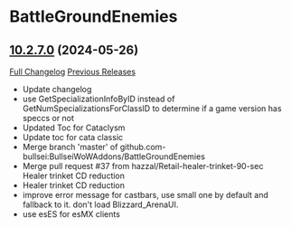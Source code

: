 # BattleGroundEnemies

## [10.2.7.0](https://github.com/BullseiWoWAddons/BattleGroundEnemies/tree/10.2.7.0) (2024-05-26)
[Full Changelog](https://github.com/BullseiWoWAddons/BattleGroundEnemies/compare/10.2.0.3...10.2.7.0) [Previous Releases](https://github.com/BullseiWoWAddons/BattleGroundEnemies/releases)

- Update changelog  
- use GetSpecializationInfoByID instead of GetNumSpecializationsForClassID to determine if a game version has speccs or not  
- Updated Toc for Cataclysm  
- Update toc for cata classic  
- Merge branch 'master' of github.com-bullsei:BullseiWoWAddons/BattleGroundEnemies  
- Merge pull request #37 from hazzal/Retail-healer-trinket-90-sec  
    Healer trinket CD reduction  
- Healer trinket CD reduction  
- improve error message for castbars, use small one by default and fallback to it. don't load Blizzard\_ArenaUI.  
- use esES for esMX clients  
